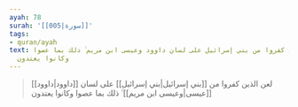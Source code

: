 ```yaml
---
ayah: 78
surah: '[[005|سورة]]'
tags:
- quran/ayah
text: لعن الذين كفروا من بني إسرائيل على لسان داوود وعيسى ابن مريم ۚ ذلك بما عصوا
  وكانوا يعتدون
---
```

> لعن الذين كفروا من [[بني إسرائيل|بني إسرائيل]] على لسان [[داوود|داوود]] [[عيسى|وعيسى ابن مريم]] ۚ ذلك بما عصوا وكانوا يعتدون
